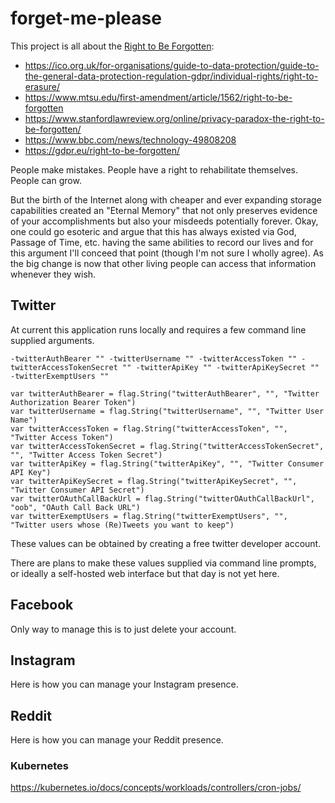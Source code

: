 # forget-me-please

This project is all about the [Right to Be Forgotten](https://en.wikipedia.org/wiki/Right_to_be_forgotten):

- https://ico.org.uk/for-organisations/guide-to-data-protection/guide-to-the-general-data-protection-regulation-gdpr/individual-rights/right-to-erasure/
- https://www.mtsu.edu/first-amendment/article/1562/right-to-be-forgotten
- https://www.stanfordlawreview.org/online/privacy-paradox-the-right-to-be-forgotten/
- https://www.bbc.com/news/technology-49808208
- https://gdpr.eu/right-to-be-forgotten/

People make mistakes. People have a right to rehabilitate themselves. People can grow.

But the birth of the Internet along with cheaper and ever expanding storage capabilities created an "Eternal Memory" that not only preserves evidence of your accomplishments but also your misdeeds potentially forever. Okay, one could go esoteric and argue that this has always existed via God, Passage of Time, etc. having the same abilities to record our lives and for this argument I'll conceed that point (though I'm not sure I wholly agree). As the big change is now that other living people can access that information whenever they wish. 

## Twitter

At current this application runs locally and requires a few command line supplied arguments.

```
-twitterAuthBearer "" -twitterUsername "" -twitterAccessToken "" -twitterAccessTokenSecret "" -twitterApiKey "" -twitterApiKeySecret "" -twitterExemptUsers ""
```

```golang
var twitterAuthBearer = flag.String("twitterAuthBearer", "", "Twitter Authorization Bearer Token")
var twitterUsername = flag.String("twitterUsername", "", "Twitter User Name")
var twitterAccessToken = flag.String("twitterAccessToken", "", "Twitter Access Token")
var twitterAccessTokenSecret = flag.String("twitterAccessTokenSecret", "", "Twitter Access Token Secret")
var twitterApiKey = flag.String("twitterApiKey", "", "Twitter Consumer API Key")
var twitterApiKeySecret = flag.String("twitterApiKeySecret", "", "Twitter Consumer API Secret")
var twitterOAuthCallBackUrl = flag.String("twitterOAuthCallBackUrl", "oob", "OAuth Call Back URL")
var twitterExemptUsers = flag.String("twitterExemptUsers", "", "Twitter users whose (Re)Tweets you want to keep")
```

These values can be obtained by creating a free twitter developer account.

There are plans to make these values supplied via command line prompts, or ideally a self-hosted web interface but that day is not yet here.

## Facebook

Only way to manage this is to just delete your account.

## Instagram

Here is how you can manage your Instagram presence.

## Reddit

Here is how you can manage your Reddit presence.

### Kubernetes

https://kubernetes.io/docs/concepts/workloads/controllers/cron-jobs/